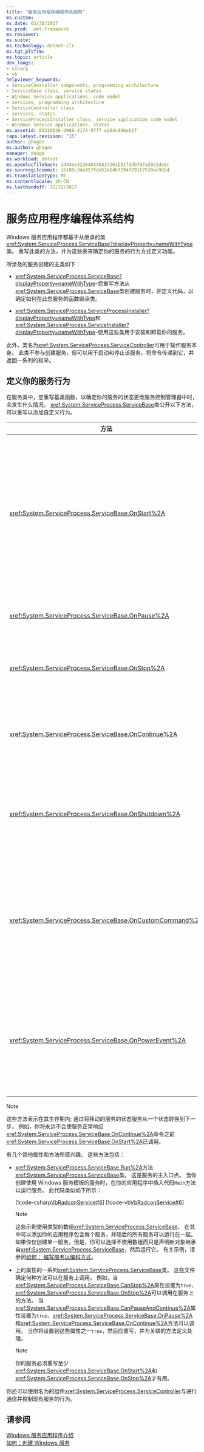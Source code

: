```yaml
---
title: "服务应用程序编程体系结构"
ms.custom: 
ms.date: 03/30/2017
ms.prod: .net-framework
ms.reviewer: 
ms.suite: 
ms.technology: dotnet-clr
ms.tgt_pltfrm: 
ms.topic: article
dev_langs:
- csharp
- vb
helpviewer_keywords:
- ServiceController components, programming architecture
- ServiceBase class, service states
- Windows Service applications, code model
- services, programming architecture
- ServiceController class
- services, states
- ServiceProcessInstaller class, service application code model
- Windows Service applications, states
ms.assetid: 83230026-d068-4174-97ff-e264c896eb2f
caps.latest.revision: "15"
author: ghogen
ms.author: ghogen
manager: douge
ms.workload: dotnet
ms.openlocfilehash: 2d44ee323040346437261b51fddb707a30d1de6c
ms.sourcegitcommit: 16186c34a957fdd52e5db7294f291f7530ac9d24
ms.translationtype: MT
ms.contentlocale: zh-CN
ms.lasthandoff: 12/22/2017
---
```

# <a name="service-application-programming-architecture"></a>服务应用程序编程体系结构
Windows 服务应用程序都基于从继承的类<xref:System.ServiceProcess.ServiceBase?displayProperty=nameWithType>类。 重写此类的方法，并为这些表来确定你的服务的行为方式定义功能。  
  
 所涉及的服务创建的主类如下：  
  
-   <xref:System.ServiceProcess.ServiceBase?displayProperty=nameWithType>-您重写方法从<xref:System.ServiceProcess.ServiceBase>类创建服务时，并定义代码，以确定如何在此您服务的函数继承类。  
  
-   <xref:System.ServiceProcess.ServiceProcessInstaller?displayProperty=nameWithType>和<xref:System.ServiceProcess.ServiceInstaller?displayProperty=nameWithType>-使用这些类用于安装和卸载你的服务。  
  
 此外，类名为<xref:System.ServiceProcess.ServiceController>可用于操作服务本身。 此类不参与创建服务，但可以用于启动和停止该服务，将命令传递到它，并返回一系列的枚举。  
  
## <a name="defining-your-services-behavior"></a>定义你的服务行为  
 在服务类中，您重写基类函数，以确定你的服务的状态更改服务控制管理器中时，会发生什么情况。 <xref:System.ServiceProcess.ServiceBase>类公开以下方法，可以重写以添加自定义行为。  
  
|方法|重写到|  
|------------|-----------------|  
|<xref:System.ServiceProcess.ServiceBase.OnStart%2A>|指示在你的服务开始运行时，应采取哪些措施。 在此过程中为你的服务以执行有用的工作，必须编写代码。|  
|<xref:System.ServiceProcess.ServiceBase.OnPause%2A>|指示当你的服务已暂停时应发生。|  
|<xref:System.ServiceProcess.ServiceBase.OnStop%2A>|指示当你的服务停止运行时应发生。|  
|<xref:System.ServiceProcess.ServiceBase.OnContinue%2A>|指示当你的服务后继续正常工作正在暂停时应发生。|  
|<xref:System.ServiceProcess.ServiceBase.OnShutdown%2A>|指示应发生之前你的系统关闭，如果你的服务运行在该时间。|  
|<xref:System.ServiceProcess.ServiceBase.OnCustomCommand%2A>|指示当你的服务接收自定义命令时应发生。 自定义命令的详细信息，请参阅 MSDN 联机。|  
|<xref:System.ServiceProcess.ServiceBase.OnPowerEvent%2A>|指示服务应如何响应收到电源管理事件时，如电池电量不足或挂起的操作。|  
  
> [!NOTE]
>  这些方法表示在其生存期内; 通过将移动的服务的状态服务从一个状态转换到下一步。 例如，你将永远不会使服务正常响应<xref:System.ServiceProcess.ServiceBase.OnContinue%2A>命令之前<xref:System.ServiceProcess.ServiceBase.OnStart%2A>已调用。  
  
 有几个其他属性和方法所感兴趣。 这些方法包括：  
  
-   <xref:System.ServiceProcess.ServiceBase.Run%2A>方法<xref:System.ServiceProcess.ServiceBase>类。 这是服务的主入口点。 当你创建使用 Windows 服务模板的服务时，在你的应用程序中插入代码`Main`方法以运行服务。 此代码类似如下所示：  
  
     [!code-csharp[VbRadconService#6](../../../samples/snippets/csharp/VS_Snippets_VBCSharp/VbRadconService/CS/MyNewService.cs#6)]
     [!code-vb[VbRadconService#6](../../../samples/snippets/visualbasic/VS_Snippets_VBCSharp/VbRadconService/VB/MyNewService.vb#6)]  
  
    > [!NOTE]
    >  这些示例使用类型的数组<xref:System.ServiceProcess.ServiceBase>、 在其中可以添加你的应用程序包含每个服务，并随后的所有服务可以运行在一起。 如果你仅创建单一服务，但是，你可以选择不使用数组而只是声明新对象继承自<xref:System.ServiceProcess.ServiceBase>，然后运行它。 有关示例，请参阅[如何： 编写服务以编程方式](../../../docs/framework/windows-services/how-to-write-services-programmatically.md)。  
  
-   上的属性的一系列<xref:System.ServiceProcess.ServiceBase>类。 这些文件确定何种方法可以在服务上调用。 例如，当<xref:System.ServiceProcess.ServiceBase.CanStop%2A>属性设置为`true`、<xref:System.ServiceProcess.ServiceBase.OnStop%2A>可以调用在服务上的方法。 当<xref:System.ServiceProcess.ServiceBase.CanPauseAndContinue%2A>属性设置为`true`、<xref:System.ServiceProcess.ServiceBase.OnPause%2A>和<xref:System.ServiceProcess.ServiceBase.OnContinue%2A>方法可以调用。 当你将设置到这些属性之一`true`，然后应重写，并为关联的方法定义处理。  
  
    > [!NOTE]
    >  你的服务必须重写至少<xref:System.ServiceProcess.ServiceBase.OnStart%2A>和<xref:System.ServiceProcess.ServiceBase.OnStop%2A>才有用。  
  
 你还可以使用名为的组件<xref:System.ServiceProcess.ServiceController>与进行通信并控制现有服务的行为。  
  
## <a name="see-also"></a>请参阅  
 [Windows 服务应用程序介绍](../../../docs/framework/windows-services/introduction-to-windows-service-applications.md)  
 [如何：创建 Windows 服务](../../../docs/framework/windows-services/how-to-create-windows-services.md)
